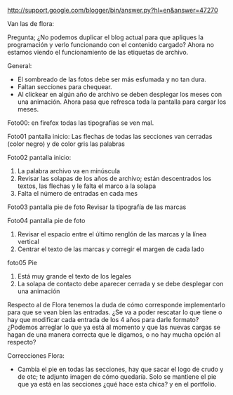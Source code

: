 http://support.google.com/blogger/bin/answer.py?hl=en&answer=47270

Van las de flora:

Pregunta; ¿No podemos duplicar el blog actual para que apliques la programación y verlo funcionando con el contenido cargado? Ahora no estamos viendo el funcionamiento de las etiquetas de archivo.


General: 
- El sombreado de las fotos debe ser más esfumada y no tan dura.
- Faltan secciones para chequear.
- Al clickear en algún año de archivo se deben desplegar los meses con una animación. Ahora pasa que refresca toda la pantalla para cargar los meses.

Foto00: en firefox todas las tipografías se ven mal.

Foto01 pantalla inicio:
Las flechas de todas las secciones van cerradas (color negro) y de color gris las palabras

Foto02 pantalla inicio:
1. La palabra archivo va en minúscula
2. Revisar las solapas de los años de archivo; están descentrados los textos, 
las flechas y le falta el marco a la solapa
3. Falta el número de entradas en cada mes


Foto03 pantalla pie de foto
Revisar la tipografía de las marcas

Foto04 pantalla pie de foto
1. Revisar el espacio entre el último renglón de las marcas y la línea vertical
2. Centrar el texto de las marcas y corregir el margen de cada lado

foto05 Pie
1. Está muy grande el texto de los legales
2. La solapa de contacto debe aparecer cerrada y se debe desplegar con una animación

Respecto al de Flora tenemos la duda de cómo corresponde implementarlo para que se vean bien las entradas. ¿Se va a poder rescatar lo que tiene o hay que modificar cada entrada de los 4 años para darle formato? ¿Podemos arreglar lo que ya está al momento y que las nuevas cargas se hagan de una manera correcta que le digamos, o no hay mucha opción al respecto?

Correcciones Flora:
- Cambia el pie en todas las secciones, hay que sacar el logo de crudo y de otc; te adjunto imagen de cómo quedaría. Solo se mantiene el pie que ya está en las secciones ¿qué hace esta chica? y en el portfolio.
